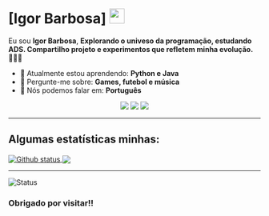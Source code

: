 # [Igor Barbosa] <img src="https://camo.githubusercontent.com/4d9f5ecceb711eec6e2018f38a5677dc657c9738d4a65ba3b928c41c0a45b439/68747470733a2f2f6d69726f2e6d656469756d2e636f6d2f6d61782f313336302f302a37513379765349765f7430696f4a2d5a2e676966" width="30px">

Eu sou <strong>Igor Barbosa</strong>, <strong>Explorando o univeso da programação, estudando ADS. Compartilho projeto e experimentos que refletem minha evolução.</strong> 👨🏻‍💻 

- 🚀 Atualmente estou aprendendo: <strong>Python e Java</strong> 
- 💬 Pergunte-me sobre: <strong>Games, futebol e música</strong>
- 📣 Nós podemos falar em: <strong>Português</strong>

<div align="center">

  <a href="#" alt="Gmail">
    <img src="https://img.shields.io/badge/-Gmail-FF0000?style=flat-square&labelColor=FF0000&logo=gmail&logoColor=white&link=LINK-DO-SEU-EMAIL"/></a>

  <a href="#" alt="Linkedin">
    <img src="https://img.shields.io/badge/-Linkedin-0e76a8?style=flat-square&logo=Linkedin&logoColor=white&link=https://www.linkedin.com/in/igorbarbosaws/" /></a>

  <a href="#" alt="Instagram">
    <img src="https://img.shields.io/badge/-Instagram-DF0174?style=flat-square&labelColor=DF0174&logo=instagram&logoColor=white&link=https://www.instagram.com/igorbarbosaws/"/></a>

</div>

___

## Algumas estatísticas minhas:

<a href="https://github.com/igorbarbosaws">
  <img align="center" src="https://github-readme-stats.vercel.app/api?username=igorbarbosaws&show_icons=true&theme=radical" alt="Github status" />
</a>
<a href="https://github.com/igorbarbosaws">
  <img align="center" src="https://github-readme-stats.vercel.app/api/top-langs/?username=igorbarbosaws&layout=compact&theme=radical" />
</a>


___
<p align="left"> <img src="https://komarev.com/ghpvc/?username=Duduxs" alt="Status" /> </p>

### Obrigado por visitar!!
